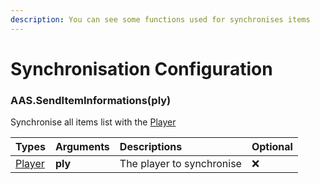 ```yaml
---
description: You can see some functions used for synchronises items
---
```

# Synchronisation Configuration

### AAS.SendItemInformations(ply)
Synchronise all items list with the [Player](https://wiki.facepunch.com/gmod/Player)

| Types | Arguments | Descriptions | Optional |
| :--- | :--- | :--- | :--- |
| [Player](https://wiki.facepunch.com/gmod/Player) | **ply** | The player to synchronise | ❌ |